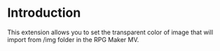 ﻿# Introduction
This extension allows you to set the transparent color of image that will import from /img folder in the RPG Maker MV.